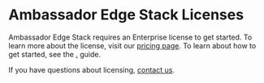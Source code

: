 # Ambassador Edge Stack Licenses

Ambassador Edge Stack requires an Enterprise license to get started. To learn more about the license, visit our [pricing page](https://www.getambassador.io/pricing). To learn about how to get started, see the [.](./ "mention") guide.

If you have questions about licensing, [contact us](https://www.getambassador.io/contact-us).
